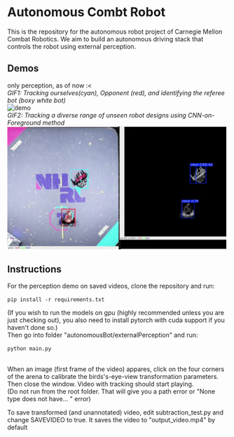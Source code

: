 # Autonomous Combt Robot 
This is the repository for the autonomous robot project of Carnegie Mellon Combat Robotics. We aim to build an autonomous driving stack that controls the robot using external perception.

## Demos
only perception, as of now :< \
*GIF1: Tracking ourselves(cyan), Opponent (red), and identifying the referee bot (boxy white bot)*\
<img src="demos/autonDemo1_short.gif" alt="demo" width="260">\
*GIF2: Tracking a diverse range of unseen robot designs using CNN-on-Foreground method*\
<img src="demos/autonDemo3_short.gif" alt="demo" width="500">


## Instructions
For the perception demo on saved videos, clone the repository and run:
```
pip install -r requirements.txt
```
(If you wish to run the models on gpu (highly recommended unless you are just checking out), you also need to install pytorch with cuda support if you haven't done so.)\
Then go into folder "autonomousBot/externalPerception" and run: 
```
python main.py
```
\
When an image (first frame of the video) appares, click on the four corners of the arena to calibrate the birds's-eye-view transformation parameters. Then close the window. Video with tracking should start playing. \
(Do not run from the root folder. That will give you a path error or "None type does not have... " error)

To save transformed (and unannotated) video, edit subtraction_test.py and change SAVEVIDEO to true. It saves the video to "output_video.mp4" by default


